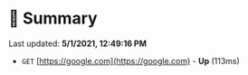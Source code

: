 # 📖 Summary
Last updated: **5/1/2021, 12:49:16 PM**

- `GET` [https://google.com](https://google.com) - **Up** (113ms)
